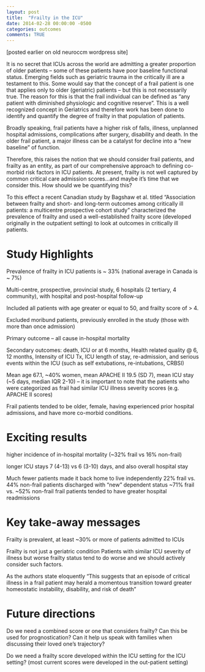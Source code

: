 ```yaml
---
layout: post
title:  "Frailty in the ICU"
date: 2014-02-28 00:00:00 -0500  
categories: outcomes
comments: TRUE
---
```


[posted earlier on old neuroccm wordpress site]

It is no secret that ICUs across the world are admitting a greater proportion of older patients – some of these patients have poor baseline functional status. Emerging fields such as geriatric trauma in the critically ill are a testament to this. Some would say that the concept of a frail patient is one that applies only to older (geriatric) patients – but this is not necessarily true. The reason for this is that the frail individual can be defined as “any patient with diminished physiologic and cognitive reserve”. This is a well recognized concept in Geriatrics and therefore work has been done to identify and quantify the degree of frailty in that population of patients.

Broadly speaking, frail patients have a higher risk of falls, illness, unplanned hospital admissions, complications after surgery, disability and death. In the older frail patient, a major illness can be a catalyst for decline into a “new baseline” of function.

Therefore, this raises the notion that we should consider frail patients, and frailty as an entity, as part of our comprehensive approach to defining co-morbid risk factors in ICU patients. At present, frailty is not well captured by common critical care admission scores…and maybe it’s time that we consider this. How should we be quantifying this?

To this effect a recent Canadian study by Bagshaw et al. titled “Association between frailty and short- and long-term outcomes among critically ill patients: a multicentre prospective cohort study” characterized the prevalence of frailty and used a well-established frailty score (developed originally in the outpatient setting) to look at outcomes in critically ill patients.

# Study Highlights #

Prevalence of frailty in ICU patients is ~ 33% (national average in Canada is ~ 7%)

Multi-centre, prospective, provincial study, 6 hospitals (2 tertiary, 4 community), with hospital and post-hospital follow-up

Included all patients with age greater or equal to 50, and frailty score of > 4.

Excluded moribund patients, previously enrolled in the study (those with more than once admission)

Primary outcome – all cause in-hospital mortality

Secondary outcomes: death, ICU or at 6 months, Health related quality @ 6, 12 months, Intensity of ICU Tx, ICU length of stay, re-admission, and serious events within the ICU (such as self extubations, re-intubations, CRBSI)

Mean age 67.1, ~40% women, mean APACHE II 19.5 (SD 7), mean ICU stay (~5 days, median IQR 2-10) – it is important to note that the patients who were categorized as frail had similar ICU illness severity scores (e.g. APACHE II scores)

Frail patients tended to be older, female, having experienced prior hospital admissions, and have more co-morbid conditions.

# Exciting results #

higher incidence of in-hospital mortality (~32% frail vs 16% non-frail)

longer ICU stays 7 (4-13) vs 6 (3-10) days, and also overall hospital stay

Much fewer patients made it back home to live independently 22% frail vs. 44% non-frail
patients discharged with “new” dependent status ~71% frail vs. ~52% non-frail
frail patients tended to have greater hospital readmissions

# Key take-away messages #

Frailty is prevalent, at least ~30% or more of patients admitted to ICUs

Frailty is not just a geriatric condition
Patients with similar ICU severity of illness but worse frailty status tend to do worse and we should actively consider such factors.

As the authors state eloquently “This suggests that an episode of critical illness in a frail patient may herald a momentous transition toward greater homeostatic instability, disability, and risk of death”

# Future directions #

Do we need a combined score or one that considers frailty? Can this be used for prognostication? Can it help us speak with families when discussing their loved one’s trajectory?

Do we need a frailty score developed within the ICU setting for the ICU setting? (most current scores were developed in the out-patient setting)